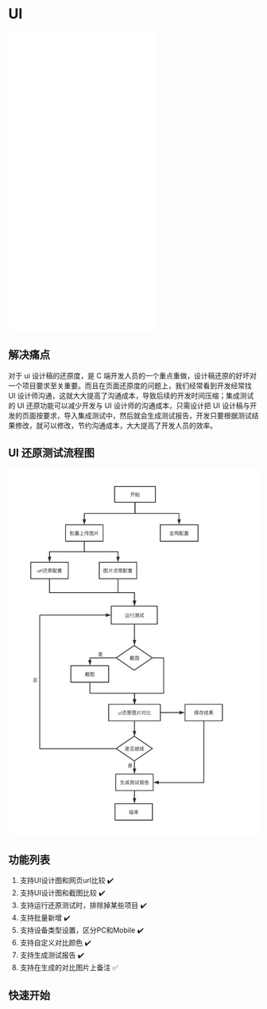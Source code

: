 # UI

<iframe src="//player.bilibili.com/player.html?aid=207491379&bvid=BV1dh411i77h&cid=392185194&page=1"  scrolling="no" border="0" frameborder="no" framespacing="0"  height="600"  style=”width: 100%;height: 500px; max-width: 100%;align:center;padding:20px 0;”> </iframe>

## 解决痛点

对于 ui 设计稿的还原度，是 C 端开发人员的一个重点重做，设计稿还原的好坏对一个项目要求至关重要。而且在页面还原度的问题上，我们经常看到开发经常找 UI 设计师沟通，这就大大提高了沟通成本，导致后续的开发时间压缩；集成测试的 UI 还原功能可以减少开发与 UI 设计师的沟通成本，只需设计把 UI 设计稿与开发的页面按要求，导入集成测试中，然后就会生成测试报告，开发只要根据测试结果修改，就可以修改，节约沟通成本，大大提高了开发人员的效率。

## UI 还原测试流程图

![logo](../img/ui.jpeg)

## 功能列表
01. 支持UI设计图和网页url比较 :heavy_check_mark:
02. 支持UI设计图和截图比较 :heavy_check_mark:
03. 支持运行还原测试时，排除掉某些项目 :heavy_check_mark:
04. 支持批量新增 :heavy_check_mark:
05. 支持设备类型设置，区分PC和Mobile :heavy_check_mark:
06. 支持自定义对比颜色 :heavy_check_mark:
07. 支持生成测试报告 :heavy_check_mark:
08. 支持在生成的对比图片上备注 :white_check_mark:

## 快速开始
